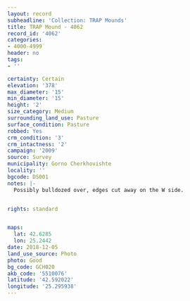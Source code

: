 ```yaml
---
layout: record
subheadline: 'Collection: TRAP Mounds'
title: TRAP Mound - 4062
record_id: '4062'
categories:
- 4000-4999
header: no
tags:
- ''

certainty: Certain
elevation: '378'
max_diameter: '15'
min_diameter: '15'
height: '2'
size_category: Medium
surrounding_land_use: Pasture
surface_condition: Pasture
robbed: Yes
crm_condition: '3'
crm_intactness: '2'
campaign: '2009'
source: Survey
municipality: Gorno Cherkhovishte
locality: ''
bgcode: DS001
notes: |-
  Possibly bulldozed over, edges cut away on the W side.


rights: standard


maps:
  lat: 42.6285
  lon: 25.2442
date: 2018-12-05
land_use_source: Photo
photo: Good
bg_code: GCH020
akb_code: '5510076'
latitude: '42.592022'
longitude: '25.295938'
---
```

